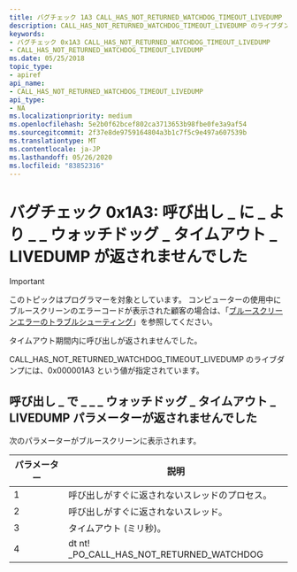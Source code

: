 ```yaml
---
title: バグチェック 1A3 CALL_HAS_NOT_RETURNED_WATCHDOG_TIMEOUT_LIVEDUMP
description: CALL_HAS_NOT_RETURNED_WATCHDOG_TIMEOUT_LIVEDUMP のライブダンプには、0x000001A3 という値が指定されています。
keywords:
- バグチェック 0x1A3 CALL_HAS_NOT_RETURNED_WATCHDOG_TIMEOUT_LIVEDUMP
- CALL_HAS_NOT_RETURNED_WATCHDOG_TIMEOUT_LIVEDUMP
ms.date: 05/25/2018
topic_type:
- apiref
api_name:
- CALL_HAS_NOT_RETURNED_WATCHDOG_TIMEOUT_LIVEDUMP
api_type:
- NA
ms.localizationpriority: medium
ms.openlocfilehash: 5e2b0f62bcef802ca3713653b98fbe0fe3a9af54
ms.sourcegitcommit: 2f37e8de9759164804a3b1c7f5c9e497a607539b
ms.translationtype: MT
ms.contentlocale: ja-JP
ms.lasthandoff: 05/26/2020
ms.locfileid: "83852316"
---
```

# <a name="bug-check-0x1a3-call_has_not_returned_watchdog_timeout_livedump"></a>バグチェック 0x1A3: 呼び出し \_ に \_ より \_ \_ ウォッチドッグ \_ タイムアウト \_ LIVEDUMP が返されませんでした 


> [!IMPORTANT]
> このトピックはプログラマーを対象としています。 コンピューターの使用中にブルースクリーンのエラーコードが表示された顧客の場合は、「[ブルースクリーンエラーのトラブルシューティング](https://www.windows.com/stopcode)」を参照してください。


タイムアウト期間内に呼び出しが返されませんでした。

CALL_HAS_NOT_RETURNED_WATCHDOG_TIMEOUT_LIVEDUMP のライブダンプには、0x000001A3 という値が指定されています。 


## <a name="call_has_not_returned_watchdog_timeout_livedump-parameters"></a>呼び出し \_ で \_ \_ \_ ウォッチドッグ \_ タイムアウト \_ LIVEDUMP パラメーターが返されませんでした

次のパラメーターがブルースクリーンに表示されます。


| パラメーター |                        説明                        |
|-----------|-----------------------------------------------------------|
|     1     | 呼び出しがすぐに返されないスレッドのプロセス。 |
|     2     |       呼び出しがすぐに返されないスレッド。        |
|     3     |                 タイムアウト (ミリ秒)。                  |
|     4     |    dt nt! _PO_CALL_HAS_NOT_RETURNED_WATCHDOG <address>     |

